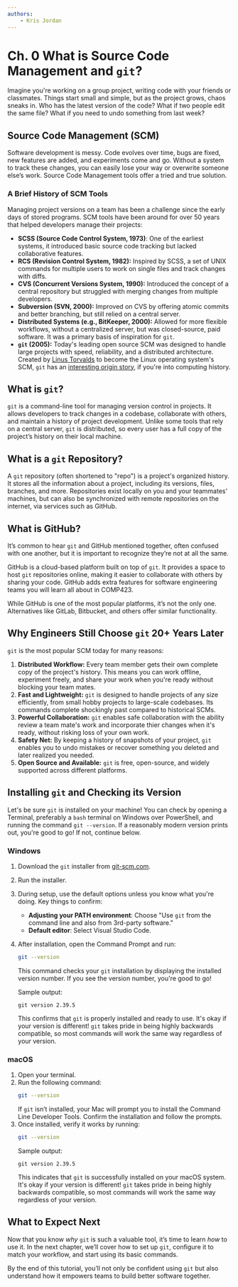 ```yaml
---
authors:
    - Kris Jordan
---
```


# Ch. 0 What is Source Code Management and `git`?

Imagine you're working on a group project, writing code with your friends or classmates. Things start small and simple, but as the project grows, chaos sneaks in. Who has the latest version of the code? What if two people edit the same file? What if you need to undo something from last week?

## Source Code Management (SCM)

Software development is messy. Code evolves over time, bugs are fixed, new features are added, and experiments come and go. Without a system to track these changes, you can easily lose your way or overwrite someone else’s work. Source Code Management tools offer a tried and true solution.

### A Brief History of SCM Tools

Managing project versions on a team has been a challenge since the early days of stored programs. SCM tools have been around for over 50 years that helped developers manage their projects:

- **SCSS (Source Code Control System, 1973)**: One of the earliest systems, it introduced basic source code tracking but lacked collaborative features.
- **RCS (Revision Control System, 1982):** Inspired by SCSS, a set of UNIX commands for multiple users to work on single files and track changes with diffs.
- **CVS (Concurrent Versions System, 1990):** Introduced the concept of a central repository but struggled with merging changes from multiple developers.
- **Subversion (SVN, 2000):** Improved on CVS by offering atomic commits and better branching, but still relied on a central server.
- **Distributed Systems (e.g., BitKeeper, 2000):** Allowed for more flexible workflows, without a centralized server, but was closed-source, paid software. It was a primary basis of inspiration for `git`.
- **`git` (2005):** Today's leading open source SCM was designed to handle large projects with speed, reliability, and a distributed architecture. Created by [Linus Torvalds](https://en.wikipedia.org/wiki/Linus_Torvalds) to become the Linux operating system's SCM, `git` has an [interesting origin story](https://www.linuxjournal.com/content/git-origin-story), if you're into computing history. 

## What is `git`?

`git` is a command-line tool for managing version control in projects. It allows developers to track changes in a codebase, collaborate with others, and maintain a history of project development. Unlike some tools that rely on a central server, `git` is distributed, so every user has a full copy of the project’s history on their local machine.

## What is a `git` Repository?

A `git` repository (often shortened to "repo") is a project's organized history. It stores all the information about a project, including its versions, files, branches, and more. Repositories exist locally on you and your teammates' machines, but can also be synchronized with remote repositories on the internet, via services such as GitHub.

## What is GitHub?

It’s common to hear `git` and GitHub mentioned together, often confused with one another, but it is important to recognize they’re not at all the same.

GitHub is a cloud-based platform built on top of `git`. It provides a space to host `git` repositories online, making it easier to collaborate with others by sharing your code. GitHub adds extra features for software engineering teams you will learn all about in COMP423.

While GitHub is one of the most popular platforms, it’s not the only one. Alternatives like GitLab, Bitbucket, and others offer similar functionality.

## Why Engineers Still Choose `git` 20+ Years Later

`git` is the most popular SCM today for many reasons:

1. **Distributed Workflow:** Every team member gets their own complete copy of the project's history. This means you can work offline, experiment freely, and share your work when you're ready without blocking your team mates.
2. **Fast and Lightweight:** `git` is designed to handle projects of any size efficiently, from small hobby projects to large-scale codebases. Its commands complete shockingly past compared to historical SCMs.
3. **Powerful Collaboration:** `git` enables safe collaboration with the ability review a team mate's work and incorporate thier changes when it's ready, without risking loss of your own work.
4. **Safety Net:** By keeping a history of snapshots of your project, `git` enables you to undo mistakes or recover something you deleted and later realized you needed.
5. **Open Source and Available:** `git` is free, open-source, and widely supported across different platforms.

## Installing `git` and Checking its Version

Let's be sure `git` is installed on your machine! You can check by opening a Terminal, preferably a `bash` terminal on Windows over PowerShell, and running the command `git --version`. If a reasonably modern version prints out, you're good to go! If not, continue below.

### Windows

1. Download the `git` installer from [git-scm.com](https://git-scm.com/).
2. Run the installer.
3. During setup, use the default options unless you know what you're doing. Key things to confirm:
   - **Adjusting your PATH environment**: Choose "Use `git` from the command line and also from 3rd-party software."
   - **Default editor**: Select Visual Studio Code.
4. After installation, open the Command Prompt and run:
   ```bash
   git --version
   ```
   This command checks your `git` installation by displaying the installed version number. If you see the version number, you're good to go!

   Sample output:
   ```
   git version 2.39.5
   ```
   This confirms that `git` is properly installed and ready to use. It's okay if your version is different! `git` takes pride in being highly backwards compatible, so most commands will work the same way regardless of your version.

### macOS

1. Open your terminal.
2. Run the following command:
   ```bash
   git --version
   ```
   If `git` isn’t installed, your Mac will prompt you to install the Command Line Developer Tools. Confirm the installation and follow the prompts.
3. Once installed, verify it works by running:
   ```bash
   git --version
   ```
   Sample output:
   ```
   git version 2.39.5
   ```
   This indicates that `git` is successfully installed on your macOS system. It's okay if your version is different! `git` takes pride in being highly backwards compatible, so most commands will work the same way regardless of your version.


## What to Expect Next

Now that you know *why* `git` is such a valuable tool, it’s time to learn *how* to use it. In the next chapter, we’ll cover how to set up `git`, configure it to match your workflow, and start using its basic commands.

By the end of this tutorial, you’ll not only be confident using `git` but also understand how it empowers teams to build better software together.
